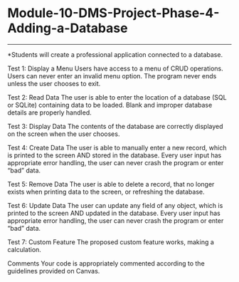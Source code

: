 # Module-10-DMS-Project-Phase-4-Adding-a-Database
----------------------------------------------------------------------------------
*Students will create a professional application connected to a database.

Test 1: Display a Menu
Users have access to a menu of CRUD operations. Users can never enter an invalid menu option. The program never ends unless the user chooses to exit.

Test 2: Read Data
The user is able to enter the location of a database (SQL or SQLite) containing data to be loaded. Blank and improper database details are properly handled.

Test 3: Display Data
The contents of the database are correctly displayed on the screen when the user chooses.

Test 4: Create Data
The user is able to manually enter a new record, which is printed to the screen AND stored in the database. Every user input has appropriate error handling, the user can never crash the program or enter “bad” data.

Test 5: Remove Data
The user is able to delete a record, that no longer exists when printing data to the screen, or refreshing the database.

Test 6: Update Data
The user can update any field of any object, which is printed to the screen AND updated in the database. Every user input has appropriate error handling, the user can never crash the program or enter “bad” data.

Test 7: Custom Feature
The proposed custom feature works, making a calculation.

Comments
Your code is appropriately commented according to the guidelines provided on Canvas.
